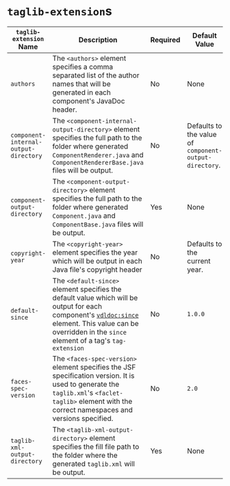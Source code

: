 # `taglib-extension`s

| `taglib-extension` Name | Description | Required | Default Value |
|-------------------------|-------------|----------|---------------|
| `authors` | The `<authors>` element specifies a comma separated list of the author names that will be generated in each component's JavaDoc header. | No | None |
| `component-internal- output-directory` | The `<component-internal-output-directory>` element specifies the full path to the folder where generated `ComponentRenderer.java` and `ComponentRendererBase.java` files will be output. | No | Defaults to the value of `component-output-directory`. |
| `component-output- directory` | The `<component-output-directory>` element specifies the full path to the folder where generated `Component.java` and `ComponentBase.java` files will be output. | Yes | None |
| `copyright-year` | The `<copyright-year>` element specifies the year which will be output in each Java file's copyright header | No | Defaults to the current year. |
| `default-since` | The `<default-since>` element specifies the default value which will be output for each component's [`vdldoc:since`](https://github.com/omnifaces/vdldoc/wiki/vdldoc:since) element. This value can be overridden in the `since` element of a tag's `tag-extension` | No | `1.0.0` |
| `faces-spec-version` | The `<faces-spec-version>` element specifies the JSF specification version. It is used to generate the `taglib.xml`'s `<faclet-taglib>` element with the correct namespaces and versions specified. | No | `2.0` |
| `taglib-xml- output-directory` | The `<taglib-xml-output-directory>` element specifies the fill file path to the folder where the generated `taglib.xml` will be output. | Yes | None |
